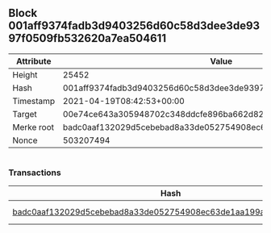 ## Block 001aff9374fadb3d9403256d60c58d3dee3de9397f0509fb532620a7ea504611

Attribute | Value
--- | ---
Height | 25452
Hash | 001aff9374fadb3d9403256d60c58d3dee3de9397f0509fb532620a7ea504611
Timestamp | 2021-04-19T08:42:53+00:00
Target | 00e74ce643a305948702c348ddcfe896ba662d82c1a228faf4ad12250f07334e
Merke root | badc0aaf132029d5cebebad8a33de052754908ec63de1aa199aef0c658d67200
Nonce | 503207494

```

```

### Transactions

Hash | Amount
--- | ---
[badc0aaf132029d5cebebad8a33de052754908ec63de1aa199aef0c658d67200](badc0aaf132029d5cebebad8a33de052754908ec63de1aa199aef0c658d67200.md) | 10.00000000 SKEPTI 
